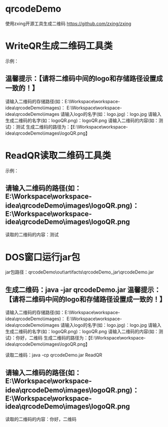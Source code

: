 # qrcodeDemo
使用zxing开源工具生成二维码  https://github.com/zxing/zxing

# WriteQR生成二维码工具类

示例：

温馨提示：【请将二维码中间的logo和存储路径设置成一致的！】
-------------------------------------
请输入二维码的存储路径(如：E:\Workspace\workspace-idea\qrcodeDemo\images)：
E:\Workspace\workspace-idea\qrcodeDemo\images
请输入logo的名字(如：logo.jpg)：logo.jpg
请输入生成二维码的名字(如：logoQR.png)：logoQR.png
请输入二维码的内容(如：测试)：测试
生成二维码的路径为：【E:\Workspace\workspace-idea\qrcodeDemo\images\logoQR.png】

# ReadQR读取二维码工具类

示例：

请输入二维码的路径(如：E:\Workspace\workspace-idea\qrcodeDemo\images\logoQR.png)：
E:\Workspace\workspace-idea\qrcodeDemo\images\logoQR.png
-----------------------------------------
读取的二维码的内容：测试

# DOS窗口运行jar包

jar包路径：qrcodeDemo\out\artifacts\qrcodeDemo_jar\qrcodeDemo.jar

生成二维码：java -jar qrcodeDemo.jar
温馨提示：【请将二维码中间的logo和存储路径设置成一致的！】
-------------------------------------
请输入二维码的存储路径(如：E:\Workspace\workspace-idea\qrcodeDemo\images)：
E:\Workspace\workspace-idea\qrcodeDemo\images
请输入logo的名字(如：logo.jpg)：logo.jpg
请输入生成二维码的名字(如：logoQR.png)：logoQR.png
请输入二维码的内容(如：测试)：你好，二维码
生成二维码的路径为：【E:\Workspace\workspace-idea\qrcodeDemo\images\logoQR.png】

读取二维码：java -cp qrcodeDemo.jar ReadQR

请输入二维码的路径(如：E:\Workspace\workspace-idea\qrcodeDemo\images\logoQR.png)：
E:\Workspace\workspace-idea\qrcodeDemo\images\logoQR.png
-----------------------------------------
读取的二维码的内容：你好，二维码

